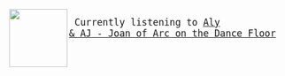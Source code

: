 <frame>

<img align="left" width="105" height="105" src="https:&#x2F;&#x2F;lastfm.freetls.fastly.net&#x2F;i&#x2F;u&#x2F;174s&#x2F;475546dc6468c502097553a23c3e7492.png">


<big><pre>
Currently listening to  [Aly &amp; AJ - Joan of Arc on the Dance Floor](https://google.com)

</pre></big>

</frame>
